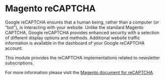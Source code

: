 # Magento reCAPTCHA

Google reCAPTCHA ensures that a human being, rather than a computer (or “bot”), is interacting with your website. Unlike the standard Magento CAPTCHA, Google reCAPTCHA provides enhanced security with a selection of different display options and methods. Additional website traffic information is available in the dashboard of your Google reCAPTCHA account.

This module provides the reCAPTCHA implementations related to newsletter subscriptions.

For more information please visit the [Magento document for reCAPTCHA](https://docs.magento.com/user-guide/stores/security-google-recaptcha.html).
